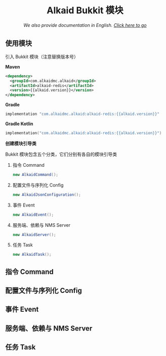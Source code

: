 <h1 align="center">Alkaid Bukkit 模块</h1>
<h6 align="center">We also provide documentation in English. <a href="../#/">Click here to go</a></h6>

## 使用模块

引入 Bukkit 模块（注意替换版本号）

**Maven**

```xml
<dependency>
  <groupId>com.alkaidmc.alkaid</groupId>
  <artifactId>alkaid-redis</artifactId>
  <version>{{alkaid.version}}</version>
</dependency>
```

**Gradle**

```groovy
implementation "com.alkaidmc.alkaid:alkaid-redis:{{alkaid.version}}"
```

**Gradle Kotlin**

```kotlin
implementation("com.alkaidmc.alkaid:alkaid-redis:{{alkaid.version}}")
```

**创建模块引导类**

Bukkit 模块包含五个分类，它们分别有各自的模块引导类

1. 指令 Command

   ```java
   new AlkaidCommand();
   ```

2. 配置文件与序列化 Config

   ```java
   new AlkaidJsonConfiguration();
   ```

3. 事件 Event

   ```java
   new AlkaidEvent();
   ```

4. 服务端、依赖与 NMS Server

   ```java
   new AlkaidServer();
   ```

5. 任务 Task

   ```java
   new AlkaidTask();
   ```

## 指令 Command



## 配置文件与序列化 Config

## 事件 Event

## 服务端、依赖与 NMS Server

## 任务 Task